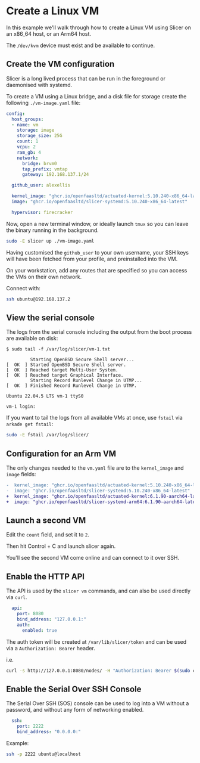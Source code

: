 # Create a Linux VM

In this example we'll walk through how to create a Linux VM using Slicer on an x86_64 host, or an Arm64 host.

The `/dev/kvm` device must exist and be available to continue.

## Create the VM configuration

Slicer is a long lived process that can be run in the foreground or daemonised with systemd.

To create a VM using a Linux bridge, and a disk file for storage create the following `./vm-image.yaml` file:

```yaml
config:
  host_groups:
  - name: vm
    storage: image
    storage_size: 25G
    count: 1
    vcpu: 2
    ram_gb: 4
    network:
      bridge: brvm0
      tap_prefix: vmtap
      gateway: 192.168.137.1/24

  github_user: alexellis

  kernel_image: "ghcr.io/openfaasltd/actuated-kernel:5.10.240-x86_64-latest"
  image: "ghcr.io/openfaasltd/slicer-systemd:5.10.240-x86_64-latest"

  hypervisor: firecracker
```

Now, open a new terminal window, or ideally launch `tmux` so you can leave the binary running in the background.

```bash
sudo -E slicer up ./vm-image.yaml
```

Having customised the `github_user` to your own username, your SSH keys will have been fetched from your profile, and preinstalled into the VM.

On your workstation, add any routes that are specified so you can access the VMs on their own network.

Connect with:

```bash
ssh ubuntu@192.168.137.2
```

## View the serial console

The logs from the serial console including the output from the boot process are available on disk:

```
$ sudo tail -f /var/log/slicer/vm-1.txt

         Starting OpenBSD Secure Shell server...
[  OK  ] Started OpenBSD Secure Shell server.
[  OK  ] Reached target Multi-User System.
[  OK  ] Reached target Graphical Interface.
         Starting Record Runlevel Change in UTMP...
[  OK  ] Finished Record Runlevel Change in UTMP.

Ubuntu 22.04.5 LTS vm-1 ttyS0

vm-1 login: 
```

If you want to tail the logs from all available VMs at once, use `fstail` via `arkade get fstail`:

```bash
sudo -E fstail /var/log/slicer/
```

## Configuration for an Arm VM

The only changes needed to the `vm.yaml` file are to the `kernel_image` and `image` fields:

```diff
-  kernel_image: "ghcr.io/openfaasltd/actuated-kernel:5.10.240-x86_64-latest"
-  image: "ghcr.io/openfaasltd/slicer-systemd:5.10.240-x86_64-latest"
+  kernel_image: "ghcr.io/openfaasltd/actuated-kernel:6.1.90-aarch64-latest"
+  image: "ghcr.io/openfaasltd/slicer-systemd-arm64:6.1.90-aarch64-latest"
```

## Launch a second VM

Edit the `count` field, and set it to `2`.

Then hit Control + C and launch slicer again.

You'll see the second VM come online and can connect to it over SSH.

## Enable the HTTP API

The API is used by the `slicer vm` commands, and can also be used directly via `curl`.

```yaml
  api:
    port: 8080
    bind_address: "127.0.0.1:"
    auth:
      enabled: true
```

The auth token will be created at `/var/lib/slicer/token` and can be used via a `Authorization: Bearer` header.

i.e.

```bash
curl -s http://127.0.0.1:8080/nodes/ -H "Authorization: Bearer $(sudo cat /var/lib/slicer/token)" | jq
```

## Enable the Serial Over SSH Console

The Serial Over SSH (SOS) console can be used to log into a VM without a password, and without any form of networking enabled.

```yaml
  ssh:
    port: 2222
    bind_address: "0.0.0.0:"
```

Example:

```bash
ssh -p 2222 ubuntu@localhost
```

